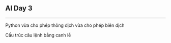 ## AI Day 3
---
Python vừa cho phép thông dịch vừa cho phép biên dịch 

Cấu trúc câu lệnh bằng canh lề

